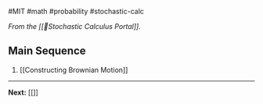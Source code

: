 #MIT #math #probability #stochastic-calc 

*From the [[🚶Stochastic Calculus Portal]].*

## Main Sequence

1. [[Constructing Brownian Motion]]

---

**Next:** [[]]